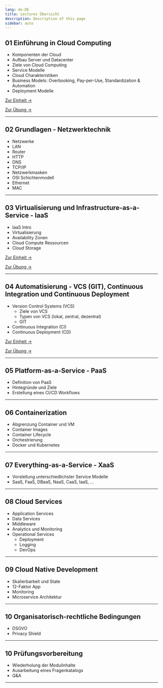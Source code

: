 ```yaml
---
lang: de-DE
title: Lectures Übersicht
description: Description of this page
sidebar: auto
---
```


## 01 Einführung in Cloud Computing<Badge text="neu" />

- Komponenten der Cloud
- Aufbau Server und Datacenter
- Ziele von Cloud Computing
- Service Modelle
- Cloud Charakteristiken
- Business Models: Overbooking, Pay-per-Use, Standardization & Automation
- Deployment Modelle

<p>
<a href="/CloudComputingCWA2021/lectures/01-cloud-intro/01-cloud-intro" class="nav-link action-button">
  Zur Einheit →
</a>
</p>

<p>
<a href="/CloudComputingCWA2021/exercises/01-cloud-intro" class="nav-link action-button">
  Zur Übung →
</a>
</p>

---

## 02 Grundlagen - Netzwerktechnik

- Netzwerke
- LAN
- Router
- HTTP
- DNS
- TCP/IP
- Netzwerkmasken
- OSI Schichtenmodell
- Ethernet
- MAC

---

## 03 Virtualisierung und Infrastructure-as-a-Service - IaaS

- IaaS Intro
- Virtualisierung
- Availability Zonen
- Cloud Compute Ressourcen
- Cloud Storage

<p>
<a href="/CloudComputingCWA2021/lectures/03-iaas/03-iaas" class="nav-link action-button">
  Zur Einheit →
</a>
</p>

<p>
<a href="/CloudComputingCWA2021/exercises/03-iaas/03-iaas" class="nav-link action-button">
  Zur Übung →
</a>
</p>

---

## 04 Automatisierung - VCS (GIT), Continuous Integration und Continuous Deployment

- Version Control Systems (VCS)
  - Ziele von VCS
  - Typen von VCS (lokal, zentral, dezentral)
  - GIT
- Continuous Integration (CI)
- Continuous Deployment (CD)

<p>
<a href="/CloudComputingCWA2021/lectures/04-git/04-git" class="nav-link action-button">
  Zur Einheit →
</a>
</p>

<p>
<a href="/CloudComputingCWA2021/exercises/04-git/04-git" class="nav-link action-button">
  Zur Übung →
</a>
</p>

---

## 05 Platform-as-a-Service - PaaS

- Definition von PaaS
- Hintegründe und Ziele
- Erstellung eines CI/CD Workflows

---

## 06 Containerization

- Abgrenzung Container und VM
- Container Images
- Container Lifecycle
- Orchestrierung
- Docker und Kubernetes

---

## 07 Everything-as-a-Service - XaaS

- Vorstellung unterschiedlichster Service Modelle
- SaaS, FaaS, DBaaS, NaaS, CaaS, IaaS, ...

---

## 08 Cloud Services

- Application Services
- Data Services
- Middleware
- Analytics und Monitoring
- Operational Services
  - Deployment
  - Logging
  - DevOps

---

## 09 Cloud Native Development
- Skalierbarkeit und State
- 12-Faktor App
- Monitoring
- Microservice Architektur

---

## 10 Organisatorisch-rechtliche Bedingungen
- DSGVO
- Privacy Shield
  
---

## 10 Prüfungsvorbereitung

- Wiederholung der Modulinhalte
- Ausarbeitung eines Fragenkatalogs
- Q&A

---

